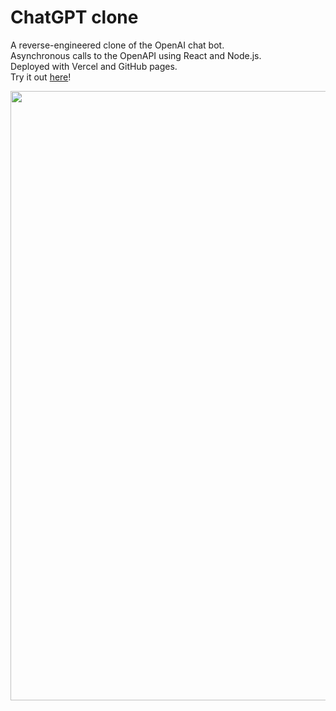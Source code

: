 # ChatGPT clone
A reverse-engineered clone of the OpenAI chat bot. 
<br>Asynchronous calls to the OpenAPI using React and Node.js. 
<br>Deployed with Vercel and GitHub pages.
<br>Try it out <a href="https://kbdv.github.io/chagpt-clone/">here</a>!

<a href="#"><img src="https://github-production-user-asset-6210df.s3.amazonaws.com/113033203/257285303-ec93d37e-c02e-4eaa-a845-c1ad90f65d55.png?X-Amz-Algorithm=AWS4-HMAC-SHA256&X-Amz-Credential=AKIAIWNJYAX4CSVEH53A%2F20230731%2Fus-east-1%2Fs3%2Faws4_request&X-Amz-Date=20230731T163143Z&X-Amz-Expires=300&X-Amz-Signature=786bbf844509f3343a2965d08b80acc68e5044067c613512d21ec361fdbc8a6f&X-Amz-SignedHeaders=host&actor_id=113033203&key_id=0&repo_id=672995209" width="824px" height="50%" /></a>

